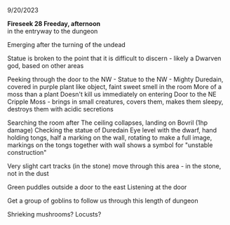 9/20/2023

**Fireseek 28 Freeday, afternoon**  
in the entryway to the dungeon

Emerging after the turning of the undead

Statue is broken to the point that it is difficult to discern - likely a Dwarven god, based on other areas

Peeking through the door to the NW - Statue to the NW - Mighty Duredain, covered in purple plant like object, faint sweet smell in the room
More of a moss than a plant
Doesn't kill us immediately on entering
Door to the NE
Cripple Moss - brings in small creatures, covers them, makes them sleepy, destroys them with acidic secretions

Searching the room after
The ceiling collapses, landing on Bovril (1hp damage)
Checking the statue of Duredain
Eye level with the dwarf, hand holding tongs, half a marking on the wall, rotating to make a full image, markings on the tongs together with wall shows a symbol for "unstable construction"

Very slight cart tracks (in the stone) move through this area - in the stone, not in the dust

Green puddles outside a door to the east
Listening at the door

Get a group of goblins to follow us through this length of dungeon

Shrieking mushrooms? Locusts?
